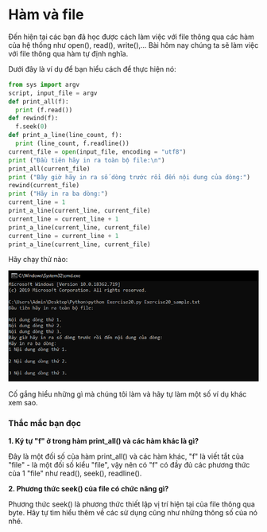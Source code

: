 # Hàm và file #

Đến hiện tại các bạn đã học được cách làm việc với file thông qua các hàm của hệ thống như open(), read(), write(),... Bài hôm nay chúng ta sẽ làm việc với file thông qua hàm tự định nghĩa.

Dưới đây là ví dụ để bạn hiểu cách để thực hiện nó:

```python
from sys import argv
script, input_file = argv
def print_all(f):
  print (f.read())
def rewind(f):
  f.seek(0)
def print_a_line(line_count, f):
  print (line_count, f.readline())
current_file = open(input_file, encoding = "utf8")
print ("Đầu tiên hãy in ra toàn bộ file:\n")
print_all(current_file)
print ("Bây giờ hãy in ra số dòng trước rồi đến nội dung của dòng:")
rewind(current_file)
print ("Hãy in ra ba dòng:")
current_line = 1
print_a_line(current_line, current_file)
current_line = current_line + 1
print_a_line(current_line, current_file)
current_line = current_line + 1
print_a_line(current_line, current_file)
```

Hãy chạy thử nào:

![picture alt](./image/1.PNG)

Cố gắng hiểu những gì mà chúng tôi làm và hãy tự làm một số ví dụ khác xem sao.


### Thắc mắc bạn đọc ###

**1. Ký tự "f" ở trong hàm print_all() và các hàm khác là gì?**

  Đây là một đối số của hàm print_all() và các hàm khác, "f" là viết tắt của "file" - là một đối số kiểu "file", vậy nên có "f" có đầy đủ các phương thức của 1 "file" như read(), seek(), readline().

**2. Phương thức seek() của file có chức năng gì?**

  Phương thức seek() là phương thức thiết lập vị trí hiện tại của file thông qua byte. Hãy tự tìm hiểu thêm về các sử dụng cũng như những thông số của nó nhé.
